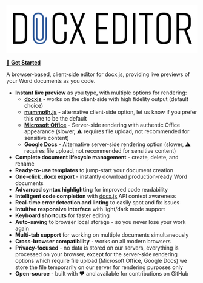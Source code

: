 [![Docx.js Editor](./public/logo.svg)](https://docxjs-editor.vercel.app/)

**[🚀 Get Started](https://docxjs-editor.vercel.app/)**

A browser-based, client-side editor for [docx.js](https://docx.js.org/), providing live previews of your Word documents
as you code.

- **Instant live preview** as you type, with multiple options for rendering:
  - **[docxjs](https://github.com/VolodymyrBaydalka/docxjs)** - works on the client-side with high fidelity output
    (default choice)
  - **[mammoth.js](https://github.com/mwilliamson/mammoth.js)** - alternative client-side option, let us know if you
    prefer this one to be the default
  - **[Microsoft Office](https://www.office.com/)** - Server-side rendering with authentic Office appearance (slower,
    ⚠️ requires file upload, not recommended for sensitive content)
  - **[Google Docs](https://docs.google.com/)** - Alternative server-side rendering option (slower, ⚠️ requires file
    upload, not recommended for sensitive content)
- **Complete document lifecycle management** - create, delete, and rename
- **Ready-to-use templates** to jump-start your document creation
- **One-click .docx export** - instantly download production-ready Word documents
- **Advanced syntax highlighting** for improved code readability
- **Intelligent code completion** with [docx.js](https://docx.js.org/) API context awareness
- **Real-time error detection and linting** to easily spot and fix issues
- **Intuitive responsive interface** with light/dark mode support
- **Keyboard shortcuts** for faster editing
- **Auto-saving** to browser local storage - so you never lose your work again
- **Multi-tab support** for working on multiple documents simultaneously
- **Cross-browser compatibility** - works on all modern browsers
- **Privacy-focused** - no data is stored on our servers, everything is processed on your browser, except for the
  server-side rendering options which require file upload (Microsoft Office, Google Docs) we store the file temporarily
  on our server for rendering purposes only
- **Open-source** - built with ❤️ and available for contributions on GitHub
